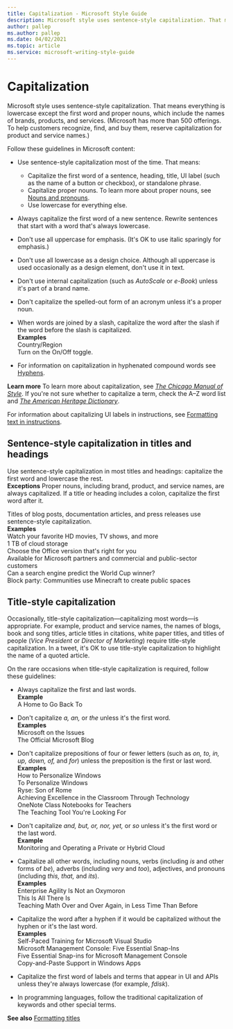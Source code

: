 ```yaml
---
title: Capitalization - Microsoft Style Guide
description: Microsoft style uses sentence-style capitalization. That means everything is lowercase except the first word and proper nouns.
author: pallep
ms.author: pallep
ms.date: 04/02/2021
ms.topic: article
ms.service: microsoft-writing-style-guide
---
```


# Capitalization

Microsoft
style uses sentence-style capitalization. That means everything is
lowercase except the first word and proper nouns, which include the
names of brands, products, and services. (Microsoft has more than 500 offerings. To help customers recognize, find, and buy them, reserve capitalization for product and service names.) 

Follow these guidelines in Microsoft content:

  - Use sentence-style capitalization most of the time. That means: 
      - Capitalize the first word of a sentence, heading, title, UI label (such as
        the name of a button or checkbox), or standalone phrase. 
      - Capitalize proper nouns. To learn more about proper nouns, see [Nouns and pronouns](~/grammar/nouns-pronouns.md).
      - Use lowercase for everything else.  
      
  - Always capitalize the first word of a new sentence. Rewrite sentences
    that start with a word that's always lowercase.  
    
  - Don't use all uppercase for emphasis. (It's OK to use italic sparingly for emphasis.)  
  
  - Don't use all lowercase as a design choice. Although all uppercase is used occasionally as a design element, don't use it in text.

<!-- end list -->

  - Don't use internal capitalization (such as *AutoScale* or *e-Book*) unless it's part of a brand name.  
  
  - Don't capitalize the spelled-out form of an acronym unless it's a proper noun.  
  
  - When words are joined by a slash, capitalize the word after the slash if the word before the slash is capitalized.  
    **Examples**  
    Country/Region  
    Turn on the On/Off toggle. 

  - For information on capitalization in hyphenated compound words see [Hyphens](punctuation/dashes-hyphens/hyphens.md).
  
**Learn more** To learn more about capitalization, see [*The Chicago Manual of Style*](http://www.chicagomanualofstyle.org/home.html).  If you're not sure whether to capitalize a term, check the A–Z word list and [*The American Heritage Dictionary*](https://ahdictionary.com/). 


For information about capitalizing UI labels in instructions, see [Formatting text in instructions](~/procedures-instructions/formatting-text-in-instructions.md). 

## Sentence-style capitalization in titles and headings

Use sentence-style capitalization in most titles and headings: capitalize 
the first word and lowercase the rest.  
**Exceptions** Proper nouns, including brand, product, and service names, are always
capitalized. If a title or heading includes a colon, capitalize the first word after it.

Titles of blog posts, documentation articles, and press releases use sentence-style capitalization.<br />
**Examples**  
Watch your favorite HD movies, TV shows, and more  
1 TB of cloud storage  
Choose the Office version that's right for you  
Available for Microsoft partners and commercial and public-sector customers  
Can a search engine predict the World Cup winner?  
Block party: Communities use Minecraft to create public spaces  

## Title-style capitalization

Occasionally, title-style capitalization—capitalizing most words—is appropriate.
For example, product and service names, the names of blogs, book and
song titles, article titles in citations, white paper titles, and titles of people 
(*Vice President* or *Director of Marketing*) require title-style capitalization. In a tweet, it's OK 
to use title-style capitalization to highlight the name of a quoted article. 

On the rare occasions when title-style capitalization is required, follow these guidelines: 

  - Always capitalize the first and last words.<br />
    **Example**  
    A Home to Go Back To  
    
  - Don't capitalize *a, an,* or *the* unless it's the first word.  
    **Examples**  
    Microsoft on the Issues  
    The Official Microsoft Blog  
    
  - Don't capitalize prepositions of four or fewer letters (such as *on, to, in, up, down, of,* and *for*) unless the preposition is the first or last word.  
    **Examples**  
    How to Personalize Windows  
    To Personalize Windows  
    Ryse: Son of Rome  
    Achieving Excellence in the Classroom Through Technology  
    OneNote Class Notebooks for Teachers  
    The Teaching Tool You're Looking For  
    
  - Don't capitalize *and, but, or, nor, yet,* or *so* unless it's the first word or the last word.  
    **Example**  
    Monitoring and Operating a Private or Hybrid Cloud  
    
  - Capitalize all other words, including nouns, verbs (including *is* and other forms of *be*), adverbs (including *very* and *too*), adjectives, and pronouns (including *this, that,* and *its*).  
    **Examples**  
    Enterprise Agility Is Not an Oxymoron  
    This Is All There Is  
    Teaching Math Over and Over Again, in Less Time Than Before   
    
  - Capitalize the word after a hyphen if it would be capitalized without the hyphen or it's the last word.  
    **Examples**  
    Self-Paced Training for Microsoft Visual Studio  
    Microsoft Management Console: Five Essential Snap-Ins  
    Five Essential Snap-ins for Microsoft Management Console  
    Copy-and-Paste Support in Windows Apps  
    
  - Capitalize the first word of labels and terms that appear in
    UI and APIs unless they're always lowercase (for example,
    *fdisk*).  
    
  - In programming languages, follow the traditional capitalization of keywords and other special terms.

**See also** [Formatting titles](~/text-formatting/formatting-titles.md)
